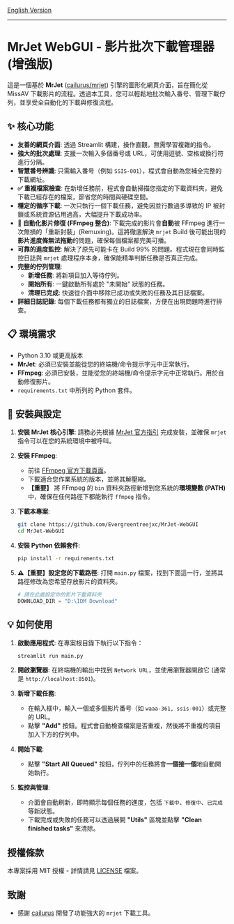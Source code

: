 [English Version](README.md)

---
# MrJet WebGUI - 影片批次下載管理器 (增強版)

這是一個基於 **MrJet** ([cailurus/mrjet](https://github.com/cailurus/mrjet)) 引擎的圖形化網頁介面，旨在簡化從 MissAV 下載影片的流程。透過本工具，您可以輕鬆地批次輸入番号、管理下載佇列，並享受全自動化的下載與修復流程。

## ✨ 核心功能

- **友善的網頁介面**: 透過 Streamlit 構建，操作直觀，無需學習複雜的指令。
- **強大的批次處理**: 支援一次輸入多個番号或 URL，可使用逗號、空格或換行符進行分隔。
- **智慧番号辨識**: 只需輸入番号（例如 `SSIS-001`），程式會自動為您補全完整的下載網址。
- **✅ 重複檔案檢查**: 在新增任務前，程式會自動掃描您指定的下載資料夾，避免下載已經存在的檔案，節省您的時間與硬碟空間。
- **穩定的循序下載**: 一次只執行一個下載任務，避免因並行數過多導致的 IP 被封鎖或系統資源佔用過高，大幅提升下載成功率。
- **🤖 自動化影片修復 (FFmpeg 整合)**: 下載完成的影片會**自動**被 FFmpeg 進行一次無損的「重新封裝」(Remuxing)。這將徹底解決 `mrjet` Build 後可能出現的**影片進度條無法拖動**的問題，確保每個檔案都完美可播。
- **可靠的進度監控**: 解決了原先可能卡在 Build 99% 的問題。程式現在會同時監控日誌與 `mrjet` 處理程序本身，確保能精準判斷任務是否真正完成。
- **完整的佇列管理**:
    - **新增任務**: 將新項目加入等待佇列。
    - **開始所有**: 一鍵啟動所有處於 "未開始" 狀態的任務。
    - **清理已完成**: 快速從介面中移除已成功或失敗的任務及其日誌檔案。
- **詳細日誌記錄**: 每個下載任務都有獨立的日誌檔案，方便在出現問題時進行排查。

## 📋 環境需求

-   Python 3.10 或更高版本
-   **MrJet**: 必須已安裝並能從您的終端機/命令提示字元中正常執行。
-   **FFmpeg**: 必須已安裝，並能從您的終端機/命令提示字元中正常執行。用於自動修復影片。
-   `requirements.txt` 中所列的 Python 套件。

## 🚀 安裝與設定

1.  **安裝 MrJet 核心引擎**:
    請務必先根據 [MrJet 官方指引](https://github.com/cailurus/mrjet) 完成安裝，並確保 `mrjet` 指令可以在您的系統環境中被呼叫。

2.  **安裝 FFmpeg**:
    -   前往 [FFmpeg 官方下載頁面](https://ffmpeg.org/download.html)。
    -   下載適合您作業系統的版本，並將其解壓縮。
    -   **【重要】** 將 FFmpeg 的 `bin` 資料夾路徑新增到您系統的**環境變數 (PATH)** 中，確保在任何路徑下都能執行 `ffmpeg` 指令。

3.  **下載本專案**:
    ```bash
    git clone https://github.com/Evergreentreejxc/MrJet-WebGUI
    cd MrJet-WebGUI
    ```

4.  **安裝 Python 依賴套件**:
    ```bash
    pip install -r requirements.txt
    ```

5.  **⚠️【重要】設定您的下載路徑**:
    打開 `main.py` 檔案，找到下面這一行，並將其路徑修改為您希望存放影片的資料夾。
    ```python
    # 請在此處設定你的影片下載資料夾
    DOWNLOAD_DIR = "D:\IDM Download" 
    ```

## 💡 如何使用

1.  **啟動應用程式**:
    在專案根目錄下執行以下指令：
    ```bash
    streamlit run main.py
    ```

2.  **開啟瀏覽器**:
    在終端機的輸出中找到 `Network URL`，並使用瀏覽器開啟它 (通常是 `http://localhost:8501`)。

3.  **新增下載任務**:
    -   在輸入框中，輸入一個或多個影片番号（如 `waaa-361, ssis-001`）或完整的 URL。
    -   點擊 **"Add"** 按鈕。程式會自動檢查檔案是否重複，然後將不重複的項目加入下方的佇列中。

4.  **開始下載**:
    -   點擊 **"Start All Queued"** 按鈕，佇列中的任務將會**一個接一個**地自動開始執行。

5.  **監控與管理**:
    -   介面會自動刷新，即時顯示每個任務的進度，包括 `下載中`、`修復中`、`已完成` 等新狀態。
    -   下載完成或失敗的任務可以透過展開 **"Utils"** 區塊並點擊 **"Clean finished tasks"** 來清除。

## 授權條款

本專案採用 MIT 授權 - 詳情請見 [LICENSE](LICENSE) 檔案。

## 致謝

-   感謝 [cailurus](https://github.com/cailurus) 開發了功能強大的 `mrjet` 下載工具。